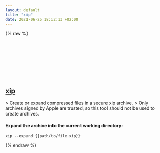 ```yaml
---
layout: default
title: "xip"
date: 2021-06-25 18:12:13 +02:00
---
```

{% raw %}
<h2 id="xip">
  <a href="/en/osx/xip.html">xip</a> <a href="#xip"><svg class="icon">
    <use href="/assets/images/unicode_sprite.svg#link" />
  </svg></a>
</h2>
> Create or expand compressed files in a secure xip archive.
> Only archives signed by Apple are trusted, so this tool should not be used to create archives.

#### Expand the archive into the current working directory:
```shell
xip --expand {{path/to/file.xip}}
```
{% endraw %}